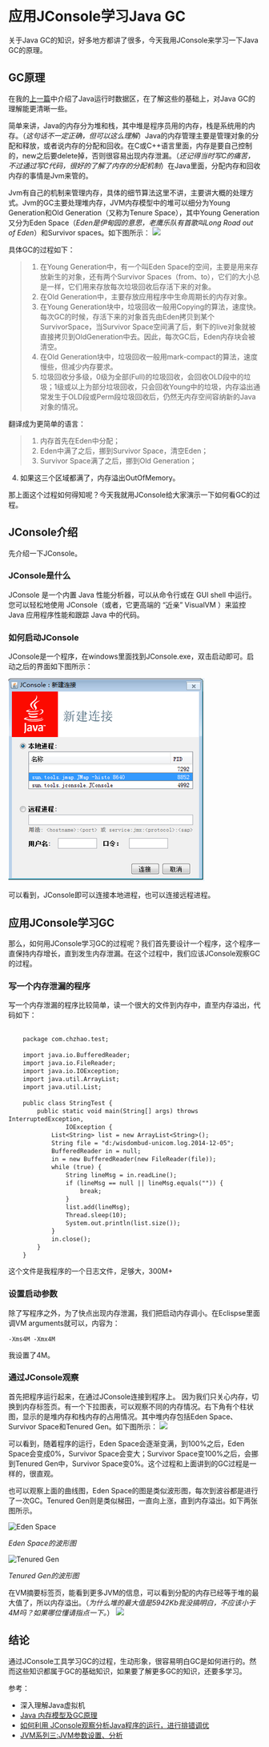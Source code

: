 # 应用JConsole学习Java GC


关于Java GC的知识，好多地方都讲了很多，今天我用JConsole来学习一下Java GC的原理。

## GC原理
在我的[上一篇](http://www.cnblogs.com/wardensky/p/4162121.html)中介绍了Java运行时数据区，在了解这些的基础上，对Java GC的理解能更清晰一些。

简单来讲，Java的内存分为堆和栈，其中堆是程序员用的内存，栈是系统用的内存。（*这句话不一定正确，但可以这么理解*）Java的内存管理主要是管理对象的分配和释放，或者说内存的分配和回收。在C或C++语言里面，内存是要自己控制的，new之后要delete掉，否则很容易出现内存泄漏。（*还记得当时写C的痛苦，不过通过写C代码，很好的了解了内存的分配机制*）在Java里面，分配内存和回收内存的事情是Jvm来管的。

Jvm有自己的机制来管理内存，具体的细节算法这里不讲，主要讲大概的处理方式。Jvm的GC主要处理堆内存，JVM内存模型中的堆可以细分为Young Generation和Old Generation（又称为Tenure Space），其中Young Generation又分为Eden Space（*Eden是伊甸园的意思，老鹰乐队有首歌叫Long Road out of Eden*）和Survivor spaces。如下图所示：
![](http://images.cnitblog.com/blog/239608/201412/152353513443951.jpg)


具体GC的过程如下：
> 1. 在Young Generation中，有一个叫Eden Space的空间，主要是用来存放新生的对象，还有两个Survivor Spaces（from、to），它们的大小总是一样，它们用来存放每次垃圾回收后存活下来的对象。
> 1. 在Old Generation中，主要存放应用程序中生命周期长的内存对象。
> 1. 在Young Generation块中，垃圾回收一般用Copying的算法，速度快。每次GC的时候，存活下来的对象首先由Eden拷贝到某个SurvivorSpace，当Survivor Space空间满了后，剩下的live对象就被直接拷贝到OldGeneration中去。因此，每次GC后，Eden内存块会被清空。
> 1. 在Old Generation块中，垃圾回收一般用mark-compact的算法，速度慢些，但减少内存要求。
> 1. 垃圾回收分多级，0级为全部(Full)的垃圾回收，会回收OLD段中的垃圾；1级或以上为部分垃圾回收，只会回收Young中的垃圾，内存溢出通常发生于OLD段或Perm段垃圾回收后，仍然无内存空间容纳新的Java对象的情况。

翻译成为更简单的语言：

> 1. 内存首先在Eden中分配；
> 1. Eden中满了之后，挪到Survivor Space，清空Eden；
> 1. Survivor Space满了之后，挪到Old Generation；
4. 如果这三个区域都满了，内存溢出OutOfMemory。

那上面这个过程如何得知呢？今天我就用JConsole给大家演示一下如何看GC的过程。

## JConsole介绍

先介绍一下JConsole。

### JConsole是什么
JConsole 是一个内置 Java 性能分析器，可以从命令行或在 GUI shell 中运行。您可以轻松地使用 JConsole（或者，它更高端的 “近亲” VisualVM ）来监控 Java 应用程序性能和跟踪 Java 中的代码。

### 如何启动JConsole
JConsole是一个程序，在windows里面找到JConsole.exe，双击启动即可。启动之后的界面如下图所示：

![](../images/jconsole.png)

可以看到，JConsole即可以连接本地进程，也可以连接远程进程。

## 应用JConsole学习GC

那么，如何用JConsole学习GC的过程呢？我们首先要设计一个程序，这个程序一直保持内存增长，直到发生内存泄漏。在这个过程中，我们应该JConsole观察GC的过程。

### 写一个内存泄漏的程序
写一个内存泄漏的程序比较简单，读一个很大的文件到内存中，直至内存溢出，代码如下：

```

	package com.chzhao.test;

	import java.io.BufferedReader;
	import java.io.FileReader;
	import java.io.IOException;
	import java.util.ArrayList;
	import java.util.List;

	public class StringTest {
		public static void main(String[] args) throws InterruptedException,
				IOException {
			List<String> list = new ArrayList<String>();
			String file = "d:/wisdombud-unicom.log.2014-12-05";
			BufferedReader in = null;
			in = new BufferedReader(new FileReader(file));
			while (true) {
				String lineMsg = in.readLine();
				if (lineMsg == null || lineMsg.equals("")) {
					break;
				}
				list.add(lineMsg);
				Thread.sleep(10);
				System.out.println(list.size());
			}
			in.close();
		}
	}

```
这个文件是我程序的一个日志文件，足够大，300M+

### 设置启动参数
除了写程序之外，为了快点出现内存泄漏，我们把启动内存调小。在Eclispse里面调VM arguments就可以，内容为：

```
-Xms4M -Xmx4M
```

我设置了4M。
### 通过JConsole观察

首先把程序运行起来，在通过JConsole连接到程序上。
因为我们只关心内存，切换到内存标签页。有一个下拉图表，可以观察不同的内存情况。右下角有个柱状图，显示的是堆内存和栈内存的占用情况。其中堆内存包括Eden Space、Survivor Space和Tenured Gen。如下图所示：
![](http://images.cnitblog.com/blog/239608/201412/160022339841560.png)

可以看到，随着程序的运行，Eden Space会逐渐变满，到100%之后，Eden Space会变成0%，Survivor Space会变大；Survivor Space变100%之后，会挪到Tenured Gen中，Survivor Space变0%。这个过程和上面讲到的GC过程是一样的，很直观。

也可以观察上面的曲线图，Eden Space的图是类似波形图，每次到波谷都是进行了一次GC。Tenured Gen则是类似梯田，一直向上涨，直到内存溢出。如下两张图所示。

![Eden Space](http://images.cnitblog.com/blog/239608/201412/161051390311218.png)

*Eden Space的波形图*

![Tenured Gen](http://images.cnitblog.com/blog/239608/201412/161051460628666.png)

*Tenured Gen的波形图*

在VM摘要标签页，能看到更多JVM的信息，可以看到分配的内存已经等于堆的最大值了，所以内存溢出。（*为什么堆的最大值是5942Kb我没搞明白，不应该小于4M吗？如果哪位懂请指点一下。*）
![](http://images.cnitblog.com/blog/239608/201412/161051521879970.png)


## 结论
通过JConsole工具学习GC的过程，生动形象，很容易明白GC是如何进行的。然而这些知识都属于GC的基础知识，如果要了解更多GC的知识，还要多学习。

参考：

- 深入理解Java虚拟机
- [Java 内存模型及GC原理](http://blog.csdn.net/ithomer/article/details/6252552)
- [如何利用 JConsole观察分析Java程序的运行，进行排错调优](http://jiajun.iteye.com/blog/810150)
- [JVM系列三:JVM参数设置、分析](http://www.cnblogs.com/redcreen/archive/2011/05/04/2037057.html)
